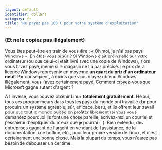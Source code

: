 ```yaml
---
layout: default
identifier: dollars
category: fr
title: "Ne payez pas 100 € pour votre système d'exploitation"
---
```


<h3>(Et ne le copiez pas illégalement)</h3>

Vous êtes peut-être en train de vous dire : « Oh moi, je n'ai pas 
payé Windows ». En êtes-vous si sûr ? Si Windows était préinstallé sur 
votre ordinateur (ou que celui-ci était livré avec une copie de 
WIndows), alors vous l'avez payé, même si le magasin ne l'a pas 
précisé. Le prix de la licence Windows représente en moyenne <b>un 
quart du prix d'un ordinateur neuf</b>. Par conséquent, à moins que 
vous n'ayez obtenu Windows illégalement, vous l'avez certainement 
payé. Comment croyez-vous que Microsoft gagne autant d'argent ?

À l'inverse, vous pouvez obtenir Linux <b>totalement 
gratuitement</b>. Hé oui, tous ces programmeurs dans tous les pays 
du monde ont travaillé dur pour produire un système agréable, sûr, 
efficace, beau, et ils offrent leur travail pour que tout le monde 
puisse en profiter librement (si vous vous demandez pourquoi ils 
font une chose pareille, écrivez-moi un courriel et j'essaierai 
d'expliquer du mieux que je pourrai :) ). Bien entendu, des 
entreprises gagnent de l'argent en vendant de l'assistance, de la 
documentaiton, une hotline, etc., pour leur propre version de Linux, et 
c'est certainement une bonne chose. Mais la plupart du temps, vous 
n'aurez pas besoin de débourser un centime. 




